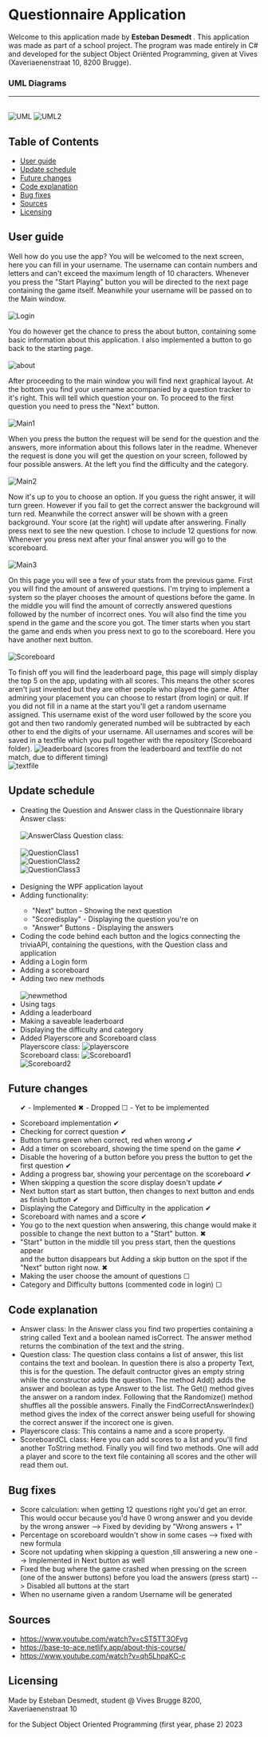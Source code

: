 # Questionnaire Application
Welcome to this application made by <b> Esteban Desmedt </b>. This application was made as part of a school project. The program was made entirely in C# and developed for the subject Object Oriënted Programming, given at Vives (Xaveriaenenstraat 10, 8200 Brugge).
<h3> UML Diagrams </h3>
<hr></hr>
<br>
<img src="./Images/UMLA.jpg" alt="UML">
<img src="./Images/UMLB.jpg" alt="UML2">


<div class="toc">

## Table of Contents

- [User guide](#section-1)
- [Update schedule](#section-2)
- [Future changes](#section-3)
- [Code explanation](#section-4)
- [Bug fixes](#section-5)
- [Sources](#section-6)
- [Licensing](#section-7)

</div>

## User guide
Well how do you use the app? You will be welcomed to the next screen, here you can fill in your username. The username can contain numbers and letters and can't exceed the maximum length of 10 characters. Whenever you press the "Start Playing" button you will be directed to the next page containing the game itself. Meanwhile your username will be passed on to the Main window.
<br><br>
<img src="./Images/Login1.jpg" alt="Login">

You do however get the chance to press the about button, containing some basic information about this application. I also implemented a button to go back to the starting page.
<br><br>
<img src="./Images/About.jpg" alt="about">


After proceeding to the main window you will find next graphical layout. At the bottom you find your username accompanied by a question tracker to it's right. This will tell which question your on. To proceed to the first question you need to press the "Next" button.
<br><br>
<img src="./Images/Main1a.jpg" alt="Main1">


When you press the button the request will be send for the question and the answers, more information about this follows later in the readme. Whenever the request is done you will get the question on your screen, followed by four possible answers. At the left you find the difficulty and the category.
<br><br>
<img src="./Images/Main2a.jpg" alt="Main2">

Now it's up to you to choose an option. If you guess the right answer, it will turn green. However if you fail to get the correct answer the background will turn red. Meanwhile the correct answer will be shown with a green background. Your score (at the right) will update after answering. Finally press next to see the new question. I chose to include 12 questions for now. Whenever you press next after your final answer you will go to the scoreboard. <br>
<br>
<img src="./Images/Main3a.jpg" alt="Main3">

On this page you will see a few of your stats from the previous game. First you will find the amount of answered questions. I'm trying to implement a system so the player chooses the amount of questions before the game. In the middle you will find the amount of correctly answered questions followed by the number of incorrect ones. You will also find the time you spend in the game and the score you got. The timer starts when you start the game and ends when you press next to go to the scoreboard. Here you have another next button.
<br><br>
<img src="./Images/Scorea.jpg" alt="Scoreboard">

To finish off you will find the leaderboard page, this page will simply display the top 5 on the app, updating with all scores. This means the other scores aren't just invented but they are other people who played the game. After admiring your placement you can choose to restart (from login) or quit. If you did not fill in a name at the start you'll get a random username assigned. This username exist of the word user followed by the score you got and then two randomly generated numbed will be subtracted by each other to end the digits of your username. All usernames and scores will be saved in a textfile which you pull together with the repository (Scoreboard folder).
<img src="./Images/Leaderboard2.jpg" alt="leaderboard">
(scores from the leaderboard and textfile do not match, due to different timing)
<br>
<img src="./Images/Textfile.jpg" alt="textfile">

## Update schedule
<ul>
    <li> Creating the Question and Answer class in the Questionnaire library</li>
    Answer class:
    <br><br>
    <img src="./Images/AnswerClass.jpg" alt="AnswerClass">
    Question class:
    <br><br>
    <img src="./Images/QuestionClass1.jpg" alt="QuestionClass1">
    <br>
    <img src="./Images/QuestionClass2.jpg" alt="QuestionClass2">
    <br>
    <img src="./Images/QuestionClass3.jpg" alt="QuestionClass3">
    <br></br>
    <li> Designing the WPF application layout</li>
    <li> Adding functionality:</li>
    <ul>
    <li>"Next" button - Showing the next question</li>
    <li>"Scoredisplay" - Displaying the question you're on</li>
    <li>"Answer" Buttons - Displaying the answers</li>
    </ul>
    <li> Coding the code behind each button and the logics connecting the triviaAPI, containing the questions, with the Question class and application</li>
    <li> Adding a Login form</li>
    <li> Adding a scoreboard</li>
    <li> Adding two new methods</li>
    <br>
    <img src="./Images/NewMethod.jpg" alt="newmethod">
    <li> Using tags</li> 
    <li> Adding a leaderboard</li>
    <li> Making a saveable leaderboard</li>
    <li> Displaying the difficulty and category</li>
    <li> Added Playerscore and Scoreboard class</li>
    Playerscore class:
    <img src="./Images/Playerscore.jpg" alt="playerscore">
    <br>
    Scoreboard class: 
    <img src="./Images/Scoreboard1.jpg" alt="Scoreboard1">
    <br>
    <img src="./Images/Scoreboard2.jpg" alt="Scoreboard2">
</ul>

## Future changes
<ul> 

✔ - Implemented
✖ - Dropped
☐ - Yet to be implemented
    <li>Scoreboard implementation ✔</li>
    <li>Checking for correct question ✔</li>
    <li>Button turns green when correct, red when wrong ✔</li>
    <li>Add a timer on scoreboard, showing the time spend on the game ✔</li>
    <li>Disable the hovering of a button before you press the button to get the first question ✔</li>
    <li>Adding a progress bar, showing your percentage on the scoreboard ✔</li>
    <li>When skipping a question the score display doesn't update ✔</li>
    <li>Next button start as start button, then changes to next button and ends as finish button ✔</li>
    <li>Displaying the Category and Difficulty in the application ✔</li>
    <li>Scoreboard with names and a score ✔</li>
    <li>You go to the next question when answering, this change would make it possible to change the next button to a "Start" button. ✖</li>
    <li>"Start" button in the middle till you press start, then the questions appear <br>and the button disappears but Adding a skip button on the spot if the "Next" button right now. ✖</li>
    <li>Making the user choose the amount of questions ☐</li>
    <li>Category and Difficulty buttons (commented code in login) ☐</li>
    
</ul>

## Code explanation
- Answer class:
In the Answer class you find two properties containing a string called Text and a boolean named isCorrect.
The answer method returns the combination of the text and the string.
- Question class:
The question class contains a list of answer, this list contains the text and boolean. In question there is also a property Text, this is for the question. The default contructor gives an empty string while the constructor adds the question. The method Add() adds the answer and boolean as type Answer to the list.
The Get() method gives the answer on a random index. Following that the Randomize() method shuffles all the possible answers. Finally the FindCorrectAnswerIndex() method gives the index of the correct answer being usefull for showing the correct answer if the incorect one is given.
- Playerscore class:
This contains a name and a score property.
- ScoreboardCL class:
Here you can add scores to a list and you'll find another ToString method. Finally you will find two methods. One will add a player and score to the text file containing all scores and the other will read them out.

## Bug fixes
<ul>
    <li>Score calculation: when getting 12 questions right you'd get an error. This would occur because you'd have 0 wrong answer and you devide by the wrong answer --> Fixed by deviding by "Wrong answers + 1"</li>
    <li>Percentage on scoreboard wouldn't show in some cases --> fixed with new formula</li>
    <li>Score not updating when skipping a question ,till answering a new one --> Implemented in Next button as well</li>
    <li>Fixed the bug where the game crashed when pressing on the screen (one of the answer buttons) before you load the answers (press start) --> Disabled all buttons at the start</li>
    <li>When no username given a random Username will be generated</li>
</ul>

## Sources
- https://www.youtube.com/watch?v=cST5TT3OFyg
- https://base-to-ace.netlify.app/about-this-course/ 
- https://www.youtube.com/watch?v=qh5LhpaKC-c
 
## Licensing
<p>Made by Esteban Desmedt, student @ Vives Brugge 8200, Xaveriaenenstraat 10</p>
<p>for the Subject Object Oriented Programming (first year, phase 2) 2023</p>


